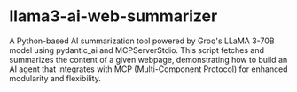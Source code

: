 # llama3-ai-web-summarizer
A Python-based AI summarization tool powered by Groq's LLaMA 3-70B model using pydantic_ai and MCPServerStdio. This script fetches and summarizes the content of a given webpage, demonstrating how to build an AI agent that integrates with MCP (Multi-Component Protocol) for enhanced modularity and flexibility.
